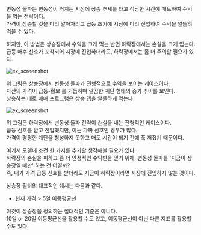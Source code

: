 변동성 돌파는 변동성이 커지는 시점에 상승 추세를 타고 적당한 시간에 매도하여 수익을 먹는 전략이다.  
가격이 상승할 것을 미리 알아차리고 급등 초기에 시장에 미리 진입하여 수익을 알뜰히 먹을 수 있다.

하지만, 이 방법은 상승장에서 수익을 크게 먹는 반면 하락장에서는 손실을 크게 입는다.  
급등 매수 신호가 포착되어 시장에 진입하더라도, 하락장에서는 좀 더 주의할 필요가 있다.

![ex_screenshot](https://img1.daumcdn.net/thumb/R1280x0/?scode=mtistory2&fname=https%3A%2F%2Fk.kakaocdn.net%2Fdn%2Fc0FNuC%2Fbtqv5hx7Bvc%2FVMdf3gKHlLlHfUekqPZeFK%2Fimg.png)


위 그림은 상승장에서 변동성 돌파가 전형적으로 수익을 보이는 케이스이다.  
자산의 가격이 급등-횡보 를 거듭하며 깔끔한 계단 형태의 증가 추이를 보인다.  
상승하는 대로 매매 프로그램은 상승 갭을 알뜰하게 먹는다.  


![ex_screenshot](https://img1.daumcdn.net/thumb/R1280x0/?scode=mtistory2&fname=https%3A%2F%2Fk.kakaocdn.net%2Fdn%2FbNDHk1%2Fbtqv6El88JR%2FhPkBRTsLvaZdf7WeB9JEpk%2Fimg.png)


위 그림은 하락장에서 변동성 돌파 전략이 손실을 내는 전형적인 케이스이다.  
급등 신호를 받고 진입했지만, 이는 가짜 신호인 경우가 많다.  
가격이 평평한 계단을 형성하지 못하고 매도 시간이 되기 전에 푹 꺼졌기 때문이다.


여기서 모델에 조건 한 가지를 추가할 생각해볼 필요가 있다.  
하락장의 손실을 피하고 좀 더 안정적인 수익만을 얻기 위해, 변동성 돌파를 '지금이 상승장일 때만' 하는 건 어떨까?  
즉, 내가 가격 급등 신호를 받더라도 지금이 하락장이라면 시장에 진입하지 않는 것이다.
 

상승장 필터의 대표적인 예시는 다음과 같다.  
- 현재 가격 > 5일 이동평균선
 
 
이것이 상승장을 정의하는 절대적인 기준은 아니다.  
10일 or 20일 이동평균선을 활용할 수도 있고, 이동평균선이 아닌 다른 지표를 활용할 수도 있다.

